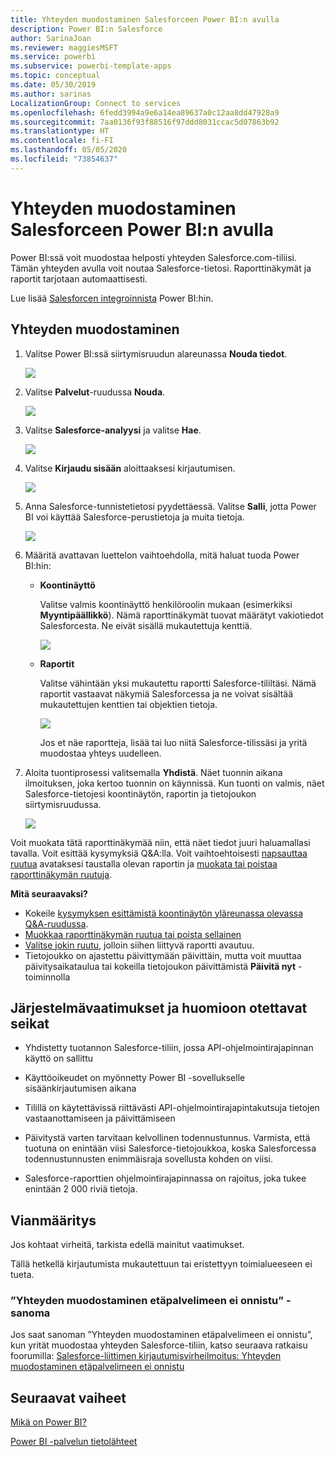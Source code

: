 ```yaml
---
title: Yhteyden muodostaminen Salesforceen Power BI:n avulla
description: Power BI:n Salesforce
author: SarinaJoan
ms.reviewer: maggiesMSFT
ms.service: powerbi
ms.subservice: powerbi-template-apps
ms.topic: conceptual
ms.date: 05/30/2019
ms.author: sarinas
LocalizationGroup: Connect to services
ms.openlocfilehash: 6fedd3994a9e6a14ea89637a0c12aa8dd47928a9
ms.sourcegitcommit: 7aa0136f93f88516f97ddd8031ccac5d07863b92
ms.translationtype: HT
ms.contentlocale: fi-FI
ms.lasthandoff: 05/05/2020
ms.locfileid: "73854637"
---
```

# <a name="connect-to-salesforce-with-power-bi"></a>Yhteyden muodostaminen Salesforceen Power BI:n avulla
Power BI:ssä voit muodostaa helposti yhteyden Salesforce.com-tiliisi. Tämän yhteyden avulla voit noutaa Salesforce-tietosi. Raporttinäkymät ja raportit tarjotaan automaattisesti.

Lue lisää [Salesforcen integroinnista](https://powerbi.microsoft.com/integrations/salesforce) Power BI:hin.

## <a name="how-to-connect"></a>Yhteyden muodostaminen
1. Valitse Power BI:ssä siirtymisruudun alareunassa **Nouda tiedot**.
   
   ![](media/service-connect-to-salesforce/pbi_getdata.png) 
2. Valitse **Palvelut**-ruudussa **Nouda**.
   
   ![](media/service-connect-to-salesforce/pbi_getservices.png) 
3. Valitse **Salesforce-analyysi** ja valitse **Hae**.  
   
   ![](media/service-connect-to-salesforce/salesforce.png)
4. Valitse **Kirjaudu sisään** aloittaaksesi kirjautumisen.
   
    ![](media/service-connect-to-salesforce/dialog.png)
5. Anna Salesforce-tunnistetietosi pyydettäessä. Valitse **Salli**, jotta Power BI voi käyttää Salesforce-perustietoja ja muita tietoja.
   
   ![](media/service-connect-to-salesforce/sf_authorize.png)
6. Määritä avattavan luettelon vaihtoehdolla, mitä haluat tuoda Power BI:hin:
   
   * **Koontinäyttö**
     
     Valitse valmis koontinäyttö henkilöroolin mukaan (esimerkiksi **Myyntipäällikkö**). Nämä raporttinäkymät tuovat määrätyt vakiotiedot Salesforcesta. Ne eivät sisällä mukautettuja kenttiä.
     
     ![](media/service-connect-to-salesforce/pbi_salesforcechooserole.png)
   * **Raportit**
     
     Valitse vähintään yksi mukautettu raportti Salesforce-tililtäsi. Nämä raportit vastaavat näkymiä Salesforcessa ja ne voivat sisältää mukautettujen kenttien tai objektien tietoja.
     
     ![](media/service-connect-to-salesforce/pbi_salesforcereports.png)
     
     Jos et näe raportteja, lisää tai luo niitä Salesforce-tilissäsi ja yritä muodostaa yhteys uudelleen.

7. Aloita tuontiprosessi valitsemalla **Yhdistä**. Näet tuonnin aikana ilmoituksen, joka kertoo tuonnin on käynnissä. Kun tuonti on valmis, näet Salesforce-tietojesi koontinäytön, raportin ja tietojoukon siirtymisruudussa.
   
   ![](media/service-connect-to-salesforce/pbi_getdatasalesforcedash.png)

Voit muokata tätä raporttinäkymää niin, että näet tiedot juuri haluamallasi tavalla. Voit esittää kysymyksiä Q&A:lla. Voit vaihtoehtoisesti [napsauttaa ruutua](consumer/end-user-tiles.md) avataksesi taustalla olevan raportin ja [muokata tai poistaa raporttinäkymän ruutuja](service-dashboard-edit-tile.md).

**Mitä seuraavaksi?**

* Kokeile [kysymyksen esittämistä koontinäytön yläreunassa olevassa Q&A-ruudussa](consumer/end-user-q-and-a.md).
* [Muokkaa raporttinäkymän ruutua tai poista sellainen](service-dashboard-edit-tile.md)
* [Valitse jokin ruutu](service-dashboard-tiles.md), jolloin siihen liittyvä raportti avautuu.
* Tietojoukko on ajastettu päivittymään päivittäin, mutta voit muuttaa päivitysaikataulua tai kokeilla tietojoukon päivittämistä **Päivitä nyt** -toiminnolla

## <a name="system-requirements-and-considerations"></a>Järjestelmävaatimukset ja huomioon otettavat seikat

- Yhdistetty tuotannon Salesforce-tiliin, jossa API-ohjelmointirajapinnan käyttö on sallittu

- Käyttöoikeudet on myönnetty Power BI -sovellukselle sisäänkirjautumisen aikana

- Tilillä on käytettävissä riittävästi API-ohjelmointirajapintakutsuja tietojen vastaanottamiseen ja päivittämiseen

- Päivitystä varten tarvitaan kelvollinen todennustunnus. Varmista, että tuotuna on enintään viisi Salesforce-tietojoukkoa, koska Salesforcessa todennustunnusten enimmäisraja sovellusta kohden on viisi.

- Salesforce-raporttien ohjelmointirajapinnassa on rajoitus, joka tukee enintään 2 000 riviä tietoja.


## <a name="troubleshooting"></a>Vianmääritys

Jos kohtaat virheitä, tarkista edellä mainitut vaatimukset. 

Tällä hetkellä kirjautumista mukautettuun tai eristettyyn toimialueeseen ei tueta.

### <a name="unable-to-connect-to-the-remote-server-message"></a>”Yhteyden muodostaminen etäpalvelimeen ei onnistu” -sanoma

Jos saat sanoman ”Yhteyden muodostaminen etäpalvelimeen ei onnistu”, kun yrität muodostaa yhteyden Salesforce-tiliin, katso seuraava ratkaisu foorumilla: [Salesforce-liittimen kirjautumisvirheilmoitus: Yhteyden muodostaminen etäpalvelimeen ei onnistu](https://www.outsystems.com/forums/Forum_TopicView.aspx?TopicId=17674&TopicName=log-in-error-message-unable-to-connect-to-the-remote-server&)


## <a name="next-steps"></a>Seuraavat vaiheet
[Mikä on Power BI?](fundamentals/power-bi-overview.md)

[Power BI -palvelun tietolähteet](service-get-data.md)

